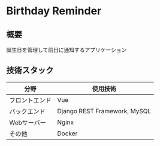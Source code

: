 # Birthday Reminder

## 概要
誕生日を管理して前日に通知するアプリケーション

## 技術スタック
| 分野 | 使用技術 |
| ---- | ---- |
| フロントエンド | Vue |
| バックエンド | Django REST Framework, MySQL |
| Webサーバー | Nginx |
| その他 | Docker |
